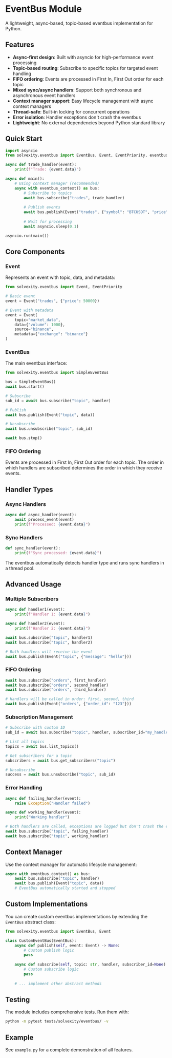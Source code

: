 # EventBus Module

A lightweight, async-based, topic-based eventbus implementation for Python.

## Features

- **Async-first design**: Built with asyncio for high-performance event processing
- **Topic-based routing**: Subscribe to specific topics for targeted event handling
- **FIFO ordering**: Events are processed in First In, First Out order for each topic
- **Mixed sync/async handlers**: Support both synchronous and asynchronous event handlers
- **Context manager support**: Easy lifecycle management with async context managers
- **Thread-safe**: Built-in locking for concurrent operations
- **Error isolation**: Handler exceptions don't crash the eventbus
- **Lightweight**: No external dependencies beyond Python standard library

## Quick Start

```python
import asyncio
from solvexity.eventbus import EventBus, Event, EventPriority, eventbus_context

async def trade_handler(event):
    print(f"Trade: {event.data}")

async def main():
    # Using context manager (recommended)
    async with eventbus_context() as bus:
        # Subscribe to topics
        await bus.subscribe("trades", trade_handler)
        
        # Publish events
        await bus.publish(Event("trades", {"symbol": "BTCUSDT", "price": 50000}))
        
        # Wait for processing
        await asyncio.sleep(0.1)

asyncio.run(main())
```

## Core Components

### Event

Represents an event with topic, data, and metadata:

```python
from solvexity.eventbus import Event, EventPriority

# Basic event
event = Event("trades", {"price": 50000})

# Event with metadata
event = Event(
    topic="market_data",
    data={"volume": 1000},
    source="binance",
    metadata={"exchange": "binance"}
)
```

### EventBus

The main eventbus interface:

```python
from solvexity.eventbus import SimpleEventBus

bus = SimpleEventBus()
await bus.start()

# Subscribe
sub_id = await bus.subscribe("topic", handler)

# Publish
await bus.publish(Event("topic", data))

# Unsubscribe
await bus.unsubscribe("topic", sub_id)

await bus.stop()
```

### FIFO Ordering

Events are processed in First In, First Out order for each topic. The order in which handlers are subscribed determines the order in which they receive events.

## Handler Types

### Async Handlers

```python
async def async_handler(event):
    await process_event(event)
    print(f"Processed: {event.data}")
```

### Sync Handlers

```python
def sync_handler(event):
    print(f"Sync processed: {event.data}")
```

The eventbus automatically detects handler type and runs sync handlers in a thread pool.

## Advanced Usage

### Multiple Subscribers

```python
async def handler1(event):
    print(f"Handler 1: {event.data}")

async def handler2(event):
    print(f"Handler 2: {event.data}")

await bus.subscribe("topic", handler1)
await bus.subscribe("topic", handler2)

# Both handlers will receive the event
await bus.publish(Event("topic", {"message": "hello"}))
```

### FIFO Ordering

```python
await bus.subscribe("orders", first_handler)
await bus.subscribe("orders", second_handler)
await bus.subscribe("orders", third_handler)

# Handlers will be called in order: first, second, third
await bus.publish(Event("orders", {"order_id": "123"}))
```

### Subscription Management

```python
# Subscribe with custom ID
sub_id = await bus.subscribe("topic", handler, subscriber_id="my_handler")

# List all topics
topics = await bus.list_topics()

# Get subscribers for a topic
subscribers = await bus.get_subscribers("topic")

# Unsubscribe
success = await bus.unsubscribe("topic", sub_id)
```

### Error Handling

```python
async def failing_handler(event):
    raise Exception("Handler failed")

async def working_handler(event):
    print("Working handler")

# Both handlers are called, exceptions are logged but don't crash the eventbus
await bus.subscribe("topic", failing_handler)
await bus.subscribe("topic", working_handler)
```

## Context Manager

Use the context manager for automatic lifecycle management:

```python
async with eventbus_context() as bus:
    await bus.subscribe("topic", handler)
    await bus.publish(Event("topic", data))
    # EventBus automatically started and stopped
```

## Custom Implementations

You can create custom eventbus implementations by extending the `EventBus` abstract class:

```python
from solvexity.eventbus import EventBus, Event

class CustomEventBus(EventBus):
    async def publish(self, event: Event) -> None:
        # Custom publish logic
        pass
    
    async def subscribe(self, topic: str, handler, subscriber_id=None) -> str:
        # Custom subscribe logic
        pass
    
    # ... implement other abstract methods
```

## Testing

The module includes comprehensive tests. Run them with:

```bash
python -m pytest tests/solvexity/eventbus/ -v
```

## Example

See `example.py` for a complete demonstration of all features.
